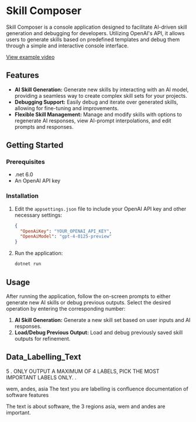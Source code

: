 # Skill Composer

Skill Composer is a console application designed to facilitate AI-driven skill generation and debugging for developers. Utilizing OpenAI's API, it allows users to generate skills based on predefined templates and debug them through a simple and interactive console interface.

[View example video](./example.mp4)


## Features

- **AI Skill Generation:** Generate new skills by interacting with an AI model, providing a seamless way to create complex skill sets for your projects.
- **Debugging Support:** Easily debug and iterate over generated skills, allowing for fine-tuning and improvements.
- **Flexible Skill Management:** Manage and modify skills with options to regenerate AI responses, view AI-prompt interpolations, and edit prompts and responses.

## Getting Started

### Prerequisites

- .net 6.0
- An OpenAI API key

### Installation
 
1. Edit the `appsettings.json` file to include your OpenAI API key and other necessary settings:

   ```json
   {
     "OpenAiKey": "YOUR_OPENAI_API_KEY",
     "OpenAiModel": "gpt-4-0125-preview"     
   }
   ```

2. Run the application:

   ```sh
   dotnet run
   ```

## Usage

After running the application, follow the on-screen prompts to either generate new AI skills or debug previous outputs. Select the desired operation by entering the corresponding number:

1. **AI Skill Generation:** Generate a new skill set based on user inputs and AI responses.
2. **Load/Debug Previous Output:** Load and debug previously saved skill outputs for refinement.
 

## Data_Labelling_Text
5
.
ONLY OUTPUT A MAXIMUM OF 4 LABELS, PICK THE MOST IMPORTANT LABELS ONLY.
.

wem, andes, asia
The text you are labelling is confluence documentation of software features


The text is about software, the 3 regions asia, wem and andes are important.
